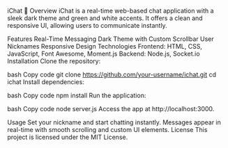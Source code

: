 iChat 💬
Overview
iChat is a real-time web-based chat application with a sleek dark theme and green and white accents. It offers a clean and responsive UI, allowing users to communicate instantly.

Features
Real-Time Messaging
Dark Theme with Custom Scrollbar
User Nicknames
Responsive Design
Technologies
Frontend: HTML, CSS, JavaScript, Font Awesome, Moment.js
Backend: Node.js, Socket.io
Installation
Clone the repository:

bash
Copy code
git clone https://github.com/your-username/ichat.git
cd ichat
Install dependencies:

bash
Copy code
npm install
Run the application:

bash
Copy code
node server.js
Access the app at http://localhost:3000.

Usage
Set your nickname and start chatting instantly.
Messages appear in real-time with smooth scrolling and custom UI elements.
License
This project is licensed under the MIT License.